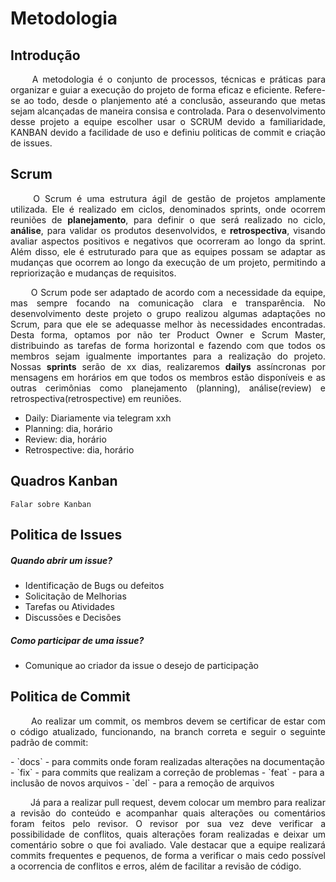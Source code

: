 # Metodologia

## Introdução
   <p style="text-align: justify;">&emsp;&emsp; A metodologia é o conjunto de processos, técnicas e práticas para organizar e guiar a execução do projeto de forma eficaz e eficiente. Refere-se ao todo, desde o planjemento até a conclusão, asseurando que metas sejam alcançadas de maneira consisa e controlada. Para o desenvolvimento desse projeto a equipe escolher usar o SCRUM devido a familiaridade, KANBAN devido a facilidade de uso e definiu politicas de commit e criação de issues. </p>

## Scrum
<p style="text-align: justify;">
    &emsp;&emsp; O Scrum é uma estrutura ágil de gestão de projetos amplamente utilizada. Ele é realizado em ciclos, denominados sprints, onde ocorrem reuniões de <b>planejamento</b>, para definir o que será realizado no ciclo, <b>análise</b>, para validar os produtos desenvolvidos, e <b> retrospectiva</b>, visando avaliar aspectos positivos e negativos que ocorreram ao longo da sprint. Além disso, ele é estruturado para que as equipes possam se adaptar as mudanças que ocorrem ao longo da execução de um projeto, permitindo a repriorização e mudanças de requisitos.
</p>
<p style="text-align: justify;">
    &emsp;&emsp; O Scrum pode ser adaptado de acordo com a necessidade da equipe, mas sempre focando na comunicação clara e transparência. No desenvolvimento deste projeto o grupo realizou algumas adaptações no Scrum, para que ele se adequasse melhor às necessidades encontradas. Desta forma, optamos por não ter Product Owner e Scrum Master, distribuindo as tarefas de forma horizontal e fazendo com que todos os membros sejam igualmente importantes para a realização do projeto. Nossas <b>sprints</b> serão de xx dias, realizaremos <b>dailys</b> assíncronas por mensagens em horários em que todos os membros estão disponíveis e as outras cerimônias como planejamento (planning), análise(review) e retrospectiva(retrospective) em reuniões.
</p>

- Daily: Diariamente via telegram xxh
- Planning: dia, horário
- Review: dia, horário
- Retrospective: dia, horário

## Quadros Kanban
    Falar sobre Kanban

## Politica de Issues 

##### Quando abrir um issue?
- Identificação de Bugs ou defeitos
- Solicitação de Melhorias
- Tarefas ou Atividades
- Discussões e Decisões

##### Como participar de uma issue?
- Comunique ao criador da issue o desejo de participação

## Politica de Commit

<p style="text-align: justify;">
&emsp;&emsp; Ao realizar um commit, os membros devem se certificar de estar com o código atualizado, funcionando, na branch correta e seguir o seguinte padrão de commit:
</p>
- `docs` - para commits onde foram realizadas alterações na documentação 
- `fix` - para commits que realizam a correção de problemas
- `feat` - para a inclusão de novos arquivos
- `del` - para a remoção de arquivos 

<p style="text-align: justify;">
&emsp;&emsp; Já para a realizar pull request, devem colocar um membro para realizar a revisão do conteúdo e acompanhar quais alterações ou comentários foram feitos pelo revisor. O revisor por sua vez deve verificar a possibilidade de conflitos, quais alterações foram realizadas e deixar um comentário sobre o que foi avaliado. 
Vale destacar que a equipe realizará commits frequentes e pequenos, de forma a verificar o mais cedo possível a ocorrencia de conflitos e erros, além de facilitar a revisão de código.
</p>

